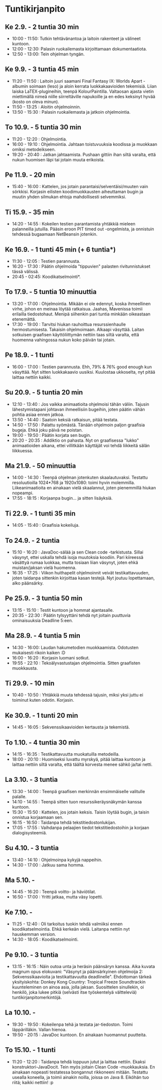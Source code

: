 # Tuntikirjanpito

## Ke 2.9. - 2 tuntia 30 min
- 10:00 - 11:50: Tutkin tehtävänantoa ja laitoin rakenteet ja välineet kuntoon.
- 12:00 - 12:30: Palasin ruokailemasta kirjoittamaan dokumentaatiota.
- 12:50 - 13:00: Tein ohjelman tyngän.

## Ke 9.9. - 3 tuntia 45 min
- 11:20 - 11:50 : Laitoin juuri saamani Final Fantasy IX: Worlds Apart -albumin soimaan (leso) ja aloin kerrata luokkakaavioiden tekemisiä. Liian laiska LaTEX-plugineihin, teenpä KolourPaintilla. Valtaosan ajasta vietin miettimällä nimeä niille siirreltäville napukoille ja en edes keksinyt hyvää (kosto on oleva minun).
- 11:50 - 13:25 : Aloitin ohjelmoinnin.
- 13:50 - 15:30 : Palasin ruokailemasta ja jatkoin ohjelmointia.

## To 10.9. - 5 tuntia 30 min
- 11:20 - 12:20 : Ohjelmointia.
- 16:00 - 19:10 : Ohjelmointia. Jahtaan toistuvuuksia koodissa ja muokkaan omiksi metodeikseen.
- 19:20 - 20:40 : Jatkan jahtaamista. Pushaan gittiin ihan siltä varalta, että nukun huomisen läpi tai jotain muuta erikoista.

## Pe 11.9. - 20 min
- 15:40 - 16:00 : Kattelen, jos jotain parantaisi/selventäisi/muuten vain sörkkisi. Korjasin eilisten koodimuokkausten aiheuttaman bugin ja muutin yhden silmukan ehtoja mahdollisesti selvemmiksi.

## Ti 15.9. - 35 min
- 14:20 - 14:55 : Kokeilen testien parantamista yhtäkkiä mieleen palanneilla jutuilla. Pääsin eroon PIT timed out -ongelmista, ja onnistuin tehdessä bugaamaan NetBeansin jotenkin.

## Ke 16.9. - 1 tunti 45 min (+ 6 tuntia*)
- 11:30 - 12:05 : Testien parannusta.
- 16:20 - 17:30 : Päätin ohjelmoida "tippuvien" palasten rivitunnistukset tässä välissä.
- 20:45 - 02:45: Koodikatselmointi*.

## To 17.9. - 5 tuntia 10 minuuttia
- 13:20 - 17:00 : Ohjelmointia. Mikään ei ole edennyt, koska ihmeellinen virhe, johon en meinaa löytää ratkaisua. Jaahas, Mavenissa toimii erilailla tiedostohaut. Menipä siihenkin pari tuntia minkään oikeastaan etenemättä.
- 17:30 - 19:00 : Tarvitsi hiukan rauhoittua resurssienhaulle hermostumisesta. Takaisin ohjelmoimaan. Alkaapi väsyttää. Laitan sotkuisen graafisen käyttöliittymän nettiin taas siltä varalta, että huomenna vahingossa nukun koko päivän tai jotain.

## Pe 18.9. - 1 tunti
- 16:00 - 17:00 : Testien parannusta. Ehh, 79% & 76% good enough kun väsyttää. Nyt sitten luokkakaavio uusiksi. Kuulostaa ukkoselta, nyt pitää laittaa nettiin kaikki.

## Su 20.9. - 5 tuntia 20 min
- 12:10 - 13:40 : Jos vaikka animaatioita ohjelmoisi tähän väliin. Tajusin lähestymistapani johtavan ihmeellisiin bugeihin, joten päätin vähän pohtia asiaa ennen jatkoa.
- 13:50 - 14:40 : Saatoin keksiä ratkaisun, pitää testata.
- 14:50 - 17:50 : Palattu syömästä. Tänään ohjelmoin paljon graafisia bugeja. Ehkä joku päivä ne poistan.
- 19:00 - 19:50 : Päätin korjata sen bugin.
- 20:20 - 20:35 : Addiktio on pahasta. Nyt on graafisessa "lukko" animaatioiden aikana, ettei villitkään käyttäjät voi tehdä liikkeitä sälän liikkuessa.

## Ma 21.9. - 50 minuuttia
- 14:00 - 14:30 : Teenpä ohjelman jotenkuten skaalautuvaksi. Testattu resoluutioilla 1024*768 ja 1920x1080: toimi hyvin molemmilla. Liikeanimaatioita en ainakaan vielä skaalannut, joten pienemmillä hiukan nopeampi.
- 17:55 - 18:15 : Korjaanpa bugin... ja sitten lisäyksiä.

## Ti 22.9. - 1 tunti 35 min
- 14:05 - 15:40 : Graafisia kokeiluja.

## To 24.9. - 2 tuntia
- 15:10 - 16:20 : JavaDoc-sälää ja sen Clean code -tarkistusta. Sillai väsynyt, ettei uskalla tehdä isoja muutoksia koodiin. Pari kiireessä väsättyä rumaa luokkaa, mutta tosiaan liian väsynyt, joten ehkä muistan/jaksan vielä huomenna.
- 16:35 - 17:25 : Viikon huithapelit ohjelmoinnit veivät testikattavuuden, joten taidanpa sittenkin kirjoittaa kasan testejä. Nyt joutuu lopettamaan, alko päänsärky.

## Pe 25.9. - 3 tuntia 50 min
- 13:15 - 15:10 : Testit kuntoon ja hommat ajantasalle.
- 20:35 - 22:30 : Päätin tylsyyttäni tehdä nyt joitain puuttuvia ominaisuuksia Deadline 5:een.

## Ma 28.9. - 4 tuntia 5 min
- 14:30 - 16:00: Laudan hakumetodien muokkaamista. Odotusten mukaisesti rikoin kaiken :D
- 16:00 - 16:20 : Korjasin luomani sotkut.
- 19:55 - 22:10 : Tekoälyvastustajan ohjelmointia. Sitten graafisten muokkausta.

## Ti 29.9. - 10 min
- 10:40 - 10:50 : Yhtäkkiä muuta tehdessä tajusin, miksi yksi juttu ei toiminut kuten odotin. Korjasin.

## Ke 30.9. - 1 tunti 20 min
- 14:45 - 16:05 : Sekvenssikaavioiden kertausta ja tekemistä.

## To 1.10. - 4 tuntia 30 min
- 14:15 - 16:35 : Testikattavuutta muokatuilla metodeilla.
- 18:00 - 20:10 : Huomiseksi luvattu myrskyä, pitää laittaa kuntoon ja laittaa nettiin siltä varalta, että täältä korvesta menee sähkö ja/tai netti.

## La 3.10. - 3 tuntia 
- 13:30 - 14:00 : Teenpä graafisen merkinnän ensimmäiselle valitulle palalle.
- 14:10 - 14:55 : Teenpä sitten tuon resurssikeräysnäkymän kanssa kuntoon.
- 15:30 - 15:50 : Kattelen, jos jotain keksis. Taisin löytää bugin, ja taisin onnistua korjaamaan sen. 
- 16:15 - 16:50 : Taidanpa tehdä tekstitiedostonlukijan.
- 17:05 - 17:55 : Vaihdanpa pelaajien tiedot tekstitiedostoihin ja korjaan dialogisysteemiä.

## Su 4.10. - 3 tuntia
- 13:40 - 14:10 : Ohjelmoinpa kykyjä nappeihin.
- 14:30 - 17:00 : Jatkuu sama homma.

## Ma 5.10. - 
- 14:45 - 16:20 : Teenpä voitto- ja häviötilat.
- 16:50 - 17:00 : Yritti jatkaa, mutta väsy lopetti.

## Ke 7.10. - 
- 11:25 - 12:40 : Oli tarkoitus tuokin tehdä valmiiksi ennen koodikatselmointia. Ehkä kerkeän vielä. Laitanpa nettiin nyt hauskemman version.
- 14:30 - 18:05 : Koodikatselmointi.

## Pe 9.10. - 3 tuntia
- 13:15 - 16:15 : Näin outoa unta ja heräsin päänsäryn kanssa. Aika kuvata magnum opus elokuvani: "Väsynyt ja päänsärkyinen ohjelmoija 2: Sekvenssikaavioita ja testikattavuutta deadlinelle". Ehdottoman tärkeä yksityiskohta: Donkey Kong Country: Tropical Freeze Soundtrackin kuunteleminen on ainoa asia, jolla jaksan. Suosittelen sinullekin, oi henkilö, joka lukee pitkiä (selvästi itse työskentelyä vältteleviä) tuntikirjanpitomerkintöjä.

## La 10.10. - 
- 19:30 - 19:50 : Kokeilenpa tehä ja testata jar-tiedoston. Toimi läppärilläkin. Vallan hienoa.
- 19:50 - 20:15 : JavaDoc kuntoon. En ainakaan huomannut puutteita.

## To 15.10. - 1 tunti
- 11:20 - 12:20 : Taidanpa tehdä loppuun jutut ja laittaa nettiin. Ekaksi konstruktori-JavaDocit. Tein myös joitain Clean Code -muokkauksia. En ainakaan nopeasti testatessa bongannut rikkoneeni mitään. Testattu usealla koneella, ja toimii ainakin noilla, joissa on Java 8. Eiköhän tuo riitä; kaikki nettiin! :p